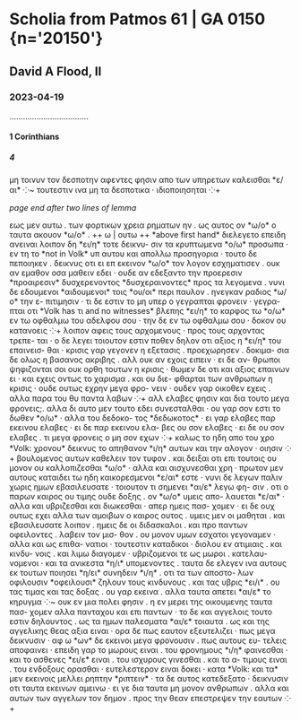# Scholia from Patmos 61 | GA 0150 {n='20150'}
## David A Flood, II
### 2023-04-19
...................................
#### 1 Corinthians
##### 4

<pb n="16v"/>

<v n="1/μζ">
    <lb n=22/> μη τοινυν τον δεσποτην αφεντες φησιν απο των υπηρετων καλεισθαι *ε/αι* ⁘~
</v>

<v n="2–5/πη">
    <lb n=32/> τουτεστιν ινα μη τα δεσποτικα · ιδιοποιησηται ⁘+
</v>

*page end after two lines of lemma*

<pb n="17r"/>

<v n="6/πθ">
    <lb n=2/> εως μεν αυτω . των φορτικων χρεια ρηματων ην . ως αυτος ον *ω/ο* 
    <lb n=3/> ο ταυτα ακουον *ω/ο* . ++ ω | ουτω ++ *above first hand* 
    διελεγετο επειδη ανειναι λοιπον δη *ει/η* τοτε δεικνυ-
    <lb n=4/>σιν τα κρυπτωμενα *ο/ω* προσωπα · εν τη το *not in Volk* υπ αυτου και απολλω 
    <lb n=5/> προσηγορια · τουτο δε πεποιηκεν . δεικνυς οτι ει επ εκεινον *ω/ο* 
    <lb n=6/> τον λογον εσχηματισεν . ουκ αν εμαθον οσα μαθειν εδει · ουδε αν 
    <lb n=7/> εδεξαντο την προερεσιν *προαιρεσιν* δυσχερενοντος *δυσχεραινοντες* προς τα λεγομενα . 
    <lb n=8/> νυνι δε εδουμενοι *αιδουμενοι* τοις *ου/οι* περι παυλον . ηνεγκαν ραδιος *ω/ο* την ε-
    <lb n=9/>πιτιμησιν · τι δε εστιν το μη υπερ ο γεγραπται φρονειν · γεγρα-
    <lb n=10/>πται οτι *Volk has τι and no witnesses* βλεπης *ει/η* το καρφος τω *ο/ω* εν τω οφθαλμω του αδελφου σου · 
    <lb n=11/> την δε εν τω οφθαλμω σου · δοκον ου κατανοεις ⁘+
</v>

<v n="7/Ϙ">
    <lb n=13/> λοιπον αφεις τους αρχομενους · προς τους αρχοντας τρεπε-
    <lb n=14/>ται · ο δε λεγει τοιουτον εστιν ποθεν δηλον οτι αξιος η *ει/η* του επαινεισ-
    <lb n=15/>θαι · κρισις γαρ γεγονεν η εξετασις . προεχωρησεν . δοκιμα-
    <lb n=16/>σια δε ολως η βασανος ακριβης . αλλ ουκ αν εχοις ειπειν · ει δε αν-
    <lb n=17/>θρωποι ψηφιζονται σοι ουκ ορθη τουτων η κρισις · θωμεν 
    <lb n=18/> δε οτι και αξιος επαινων ει · και εχεις οντως το χαρισμα . και ου διε-
    <lb n=19/>φθαρται των ανθρωπων η κρισις · ουδε ουτως εχρην μεγα φρο-
    <lb n=20/>νειν · ουδεν γαρ οικοθεν εχεις . αλλα παρα του θυ παντα λαβων ⁘+
</v>

<v n="7/Ϙα">
    <lb n=22/> αλλ ελαβες φησιν και δια τουτο μεγα φρονεις;. αλλα δι αυτο μεν 
    <lb n=23/> τουτο εδει συνεσταλθαι · ου γαρ σον εστι το δωθεν *ο/ω* · αλλα του δεδοκο-
    <lb n=24/>τος *δεδωκοτος* · ει γαρ ελαβες παρ εκεινου ελαβες · ει δε παρ εκεινου ελα-
    <lb n=25/>βες ου σον ελαβες · ει δε ου σον ελαβες . τι μεγα φρονεις ο μη σον εχων ⁘+
</v>

<v n="8/Ϙβ">
    <lb n=27/> καλως το ηδη απο του χρο *Volk: χρονου* δεικνυς το απηθανον *ι/η* αυτων και 
    <lb n=28/> την αλογον · οιησιν ⁘+
</v>

<v n="8–9/Ϙγ">
    <lb n=32/> βουλομενος αυτων καθελειν τον τυφον . και δειξαι οτι επι τουτοις 
    <lb n=33/> ου μονον ου καλλοπιζεσθαι *ω/ο* · αλλα και αισχυνεσθαι χρη · πρωτον μεν 
    <lb n=34/> αυτους καταιδει τω ηδη καικορεσμενοι *ε/αι* εστε · νυνι δε λεγων παλιν 
    <pb n="17v"/>
    <lb n=1/> χωρις ημων εβασιλευσατε · τοιουτον τι σημενει *αι/ε* λεγω φη-
    <lb n=2/>σιν . οτι ο παρων καιρος ου τιμης ουδε δοξης . ον *ω/ο* υμεις απο-
    <lb n=3/>λαυεται *ε/αι* · αλλα και υβριζεσθαι και διωκεσθαι · απερ ημεις πασ-
    <lb n=4/>χομεν · ει δε ουχ ουτως εχει αλλα των αμοιβων ο καιρος ουτος . 
    <lb n=5/> υμεις μεν οι μαθηται . και εβασιλευσατε λοιπον . ημεις δε 
    <lb n=6/> οι διδασκαλοι . και προ παντων οφειλοντες . λαβειν τον μισ-
    <lb n=7/>θον . ου μονον υμων εσχατοι γεγοναμεν · αλλα και ως επιθα-
    <lb n=8/>νατιοι · τουτεστιν καταδικοι · διολου εν ατιμιαις . και κινδυ-
    <lb n=9/>νοις . και λιμω διαγομεν · υβριζομενοι τε ως μωροι . κατελαυ-
    <lb n=10/>νομενοι · και τα ανικεστα *η/ι* υπομενοντες . ταυτα δε ελεγεν 
    <lb n=11/> ινα αυτους εκ τουτων ποιησει *η/ει* συνηδειν *ι/η* . οτι τα των αποστο-
    <lb n=12/>λων οφιλουσιν *οφειλουσι* ζηλουν τους κινδυνους . και τας υβρις *ει/ι* . ου τας 
    <lb n=13/> τιμας και τας δοξας . ου γαρ εκεινα . αλλα ταυτα απετει *αι/ε* το κηρυγμα ⁘~
</v>

<v n="9/Ϙδ">
    <lb n=15/> ουκ εν μια πολει φησιν . η εν μερει της οικουμενης ταυτα πασ-
    <lb n=16/>χομεν αλλα πανταχου και επι παντων · το δε και αγγελοις τουτο 
    <lb n=17/> εστιν δηλουντος . ως τα ημων παλεσματα *αι/ε* τοιαυτα . ως και της 
    <lb n=18/> αγγελικης θεας αξια ειναι · ορα δε πως εαυτον εξευτελιζει · πως 
    <lb n=19/> μεγα δεικνυσιν · αφ ω *ων* δε εκεινοι μεγα φρονουσιν . πως αυτους ευ-
    <lb n=20/>τελεις αποφαινει · επειδη γαρ το μωρους ειναι . του φρονημους *ι/η* 
    <lb n=21/> φαινεσθαι · και το ασθενες *ει/ε* ειναι . του ισχυρους γινεσθαι . και το α-
    <lb n=22/>τιμους ειναι . του ενδοξους ορασθαι · ευτελεστερον ειναι δοκει · 
    <lb n=23/> κατα *Volk: και τα* μεν εκεινοις μελλει ρηπτην *ριπτειν* · τα δε αυτος κατεδεξατο · 
    <lb n=24/> δεικνυσιν οτι ταυτα εκεινων αμεινω · ει γε δια ταυτα μη μονον 
    <lb n=25/> ανθρωπων . αλλα και αυτων των αγγελων τον δημον . προς την θεαν 
    <lb n=26/> επεστρεψεν την εαυτων ⁘+
</v>



#####
####